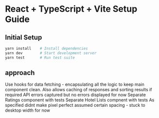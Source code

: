 # React + TypeScript + Vite Setup Guide

## Initial Setup

```bash
yarn install    # Install dependencies
yarn dev        # Start development server
yarn test       # Run test suite
```

## approach

Use hooks for data fetching - encapsulating all the logic to keep main component clean.
Also allows caching of responses and sorting results if required
API errors captured but no errors displayed for now
Separate Ratings component with tests
Separate Hotel Lists compnent with tests
As specified didnt make pixel perfect assumed certain spacing - stuck to desktop width for now
